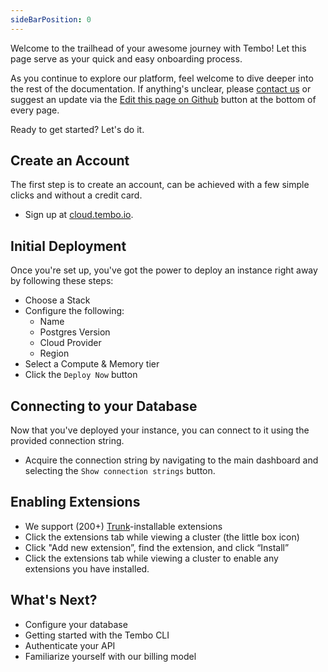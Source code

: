 ```yaml
---
sideBarPosition: 0
---
```


Welcome to the trailhead of your awesome journey with Tembo! 
Let this page serve as your quick and easy onboarding process. 

As you continue to explore our platform, feel welcome to dive deeper into the rest of the documentation.
If anything's unclear, please [contact us](https://tembo.io/contact/) or suggest an update via the [Edit this page on Github](https://github.com/tembo-io/website/edit/main/src/content/docs/getting-started/getting_started.md) button at the bottom of every page.


Ready to get started? Let's do it.

## Create an Account

The first step is to create an account, can be achieved with a few simple clicks and without a credit card.

- Sign up at [cloud.tembo.io](https://cloud.tembo.io/).

## Initial Deployment

Once you're set up, you've got the power to deploy an instance right away by following these steps:

- Choose a Stack
- Configure the following:
    - Name
    - Postgres Version
    - Cloud Provider
    - Region
- Select a Compute & Memory tier
- Click the `Deploy Now` button

## Connecting to your Database

Now that you've deployed your instance, you can connect to it using the provided connection string.

-   Acquire the connection string by navigating to the main dashboard and selecting the `Show connection strings` button.

## Enabling Extensions

-   We support (200+) [Trunk](https://www.pgt.dev)-installable extensions
-   Click the extensions tab while viewing a cluster (the little box icon)
-   Click "Add new extension”, find the extension, and click “Install”
-   Click the extensions tab while viewing a cluster to enable any extensions you have installed.

## What's Next?

- Configure your database
- Getting started with the Tembo CLI
- Authenticate your API
- Familiarize yourself with our billing model

